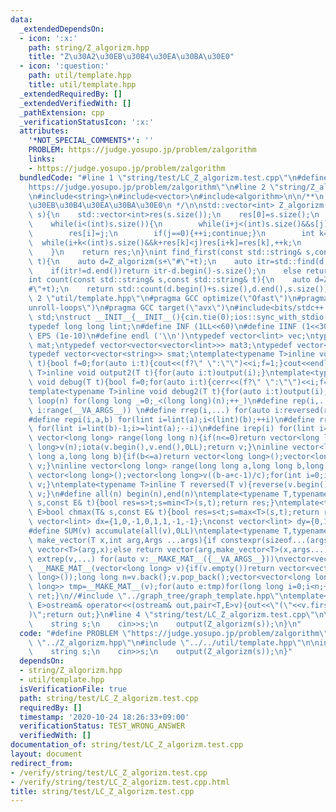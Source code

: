 ```yaml
---
data:
  _extendedDependsOn:
  - icon: ':x:'
    path: string/Z_algorizm.hpp
    title: "Z\u30A2\u30EB\u30B4\u30EA\u30BA\u30E0"
  - icon: ':question:'
    path: util/template.hpp
    title: util/template.hpp
  _extendedRequiredBy: []
  _extendedVerifiedWith: []
  _pathExtension: cpp
  _verificationStatusIcon: ':x:'
  attributes:
    '*NOT_SPECIAL_COMMENTS*': ''
    PROBLEM: https://judge.yosupo.jp/problem/zalgorithm
    links:
    - https://judge.yosupo.jp/problem/zalgorithm
  bundledCode: "#line 1 \"string/test/LC_Z_algorizm.test.cpp\"\n#define PROBLEM \"\
    https://judge.yosupo.jp/problem/zalgorithm\"\n#line 2 \"string/Z_algorizm.hpp\"\
    \n#include<string>\n#include<vector>\n#include<algorithm>\n\n/**\n * @brief Z\u30A2\
    \u30EB\u30B4\u30EA\u30BA\u30E0\n */\n\nstd::vector<int> Z_algorizm(const std::string&\
    \ s){\n    std::vector<int>res(s.size());\n    res[0]=s.size();\n    int i=1,j=0;\n\
    \    while(i<(int)s.size()){\n        while(i+j<(int)s.size()&&s[j]==s[i+j])++j;\n\
    \        res[i]=j;\n        if(j==0){++i;continue;}\n        int k=1;\n      \
    \  while(i+k<(int)s.size()&&k+res[k]<j)res[i+k]=res[k],++k;\n        i+=k;j-=k;\n\
    \    }\n    return res;\n}\nint find_first(const std::string& s,const std::string&\
    \ t){\n    auto d=Z_algorizm(s+\"#\"+t);\n    auto itr=std::find(d.begin()+s.size(),d.end(),s.size());\n\
    \    if(itr!=d.end())return itr-d.begin()-s.size();\n    else return -1;\n}\n\
    int count(const std::string& s,const std::string& t){\n    auto d=Z_algorizm(s+\"\
    #\"+t);\n    return std::count(d.begin()+s.size(),d.end(),s.size());\n}\n#line\
    \ 2 \"util/template.hpp\"\n#pragma GCC optimize(\"Ofast\")\n#pragma GCC optimize(\"\
    unroll-loops\")\n#pragma GCC target(\"avx\")\n#include<bits/stdc++.h>\nusing namespace\
    \ std;\nstruct __INIT__{__INIT__(){cin.tie(0);ios::sync_with_stdio(false);cout<<fixed<<setprecision(15);}}__INIT__;\n\
    typedef long long lint;\n#define INF (1LL<<60)\n#define IINF (1<<30)\n#define\
    \ EPS (1e-10)\n#define endl ('\\n')\ntypedef vector<lint> vec;\ntypedef vector<vector<lint>>\
    \ mat;\ntypedef vector<vector<vector<lint>>> mat3;\ntypedef vector<string> svec;\n\
    typedef vector<vector<string>> smat;\ntemplate<typename T>inline void output(T\
    \ t){bool f=0;for(auto i:t){cout<<(f?\" \":\"\")<<i;f=1;}cout<<endl;}\ntemplate<typename\
    \ T>inline void output2(T t){for(auto i:t)output(i);}\ntemplate<typename T>inline\
    \ void debug(T t){bool f=0;for(auto i:t){cerr<<(f?\" \":\"\")<<i;f=1;}cerr<<endl;}\n\
    template<typename T>inline void debug2(T t){for(auto i:t)output(i);}\n#define\
    \ loop(n) for(long long _=0;_<(long long)(n);++_)\n#define rep(i,...) for(auto\
    \ i:range(__VA_ARGS__)) \n#define rrep(i,...) for(auto i:reversed(range(__VA_ARGS__)))\n\
    #define repi(i,a,b) for(lint i=lint(a);i<(lint)(b);++i)\n#define rrepi(i,a,b)\
    \ for(lint i=lint(b)-1;i>=lint(a);--i)\n#define irep(i) for(lint i=0;;++i)\ninline\
    \ vector<long long> range(long long n){if(n<=0)return vector<long long>();vector<long\
    \ long>v(n);iota(v.begin(),v.end(),0LL);return v;}\ninline vector<long long> range(long\
    \ long a,long long b){if(b<=a)return vector<long long>();vector<long long>v(b-a);iota(v.begin(),v.end(),a);return\
    \ v;}\ninline vector<long long> range(long long a,long long b,long long c){if((b-a+c-1)/c<=0)return\
    \ vector<long long>();vector<long long>v((b-a+c-1)/c);for(int i=0;i<(int)v.size();++i)v[i]=i?v[i-1]+c:a;return\
    \ v;}\ntemplate<typename T>inline T reversed(T v){reverse(v.begin(),v.end());return\
    \ v;}\n#define all(n) begin(n),end(n)\ntemplate<typename T,typename E>bool chmin(T&\
    \ s,const E& t){bool res=s>t;s=min<T>(s,t);return res;}\ntemplate<typename T,typename\
    \ E>bool chmax(T& s,const E& t){bool res=s<t;s=max<T>(s,t);return res;}\nconst\
    \ vector<lint> dx={1,0,-1,0,1,1,-1,-1};\nconst vector<lint> dy={0,1,0,-1,1,-1,1,-1};\n\
    #define SUM(v) accumulate(all(v),0LL)\ntemplate<typename T,typename ...Args>auto\
    \ make_vector(T x,int arg,Args ...args){if constexpr(sizeof...(args)==0)return\
    \ vector<T>(arg,x);else return vector(arg,make_vector<T>(x,args...));}\n#define\
    \ extrep(v,...) for(auto v:__MAKE_MAT__({__VA_ARGS__}))\nvector<vector<long long>>\
    \ __MAKE_MAT__(vector<long long> v){if(v.empty())return vector<vector<long long>>(1,vector<long\
    \ long>());long long n=v.back();v.pop_back();vector<vector<long long>> ret;vector<vector<long\
    \ long>> tmp=__MAKE_MAT__(v);for(auto e:tmp)for(long long i=0;i<n;++i){ret.push_back(e);ret.back().push_back(i);}return\
    \ ret;}\n//#include \"../graph_tree/graph_template.hpp\"\ntemplate<typename T,typename\
    \ E>ostream& operator<<(ostream& out,pair<T,E>v){out<<\"(\"<<v.first<<\",\"<<v.second<<\"\
    )\";return out;}\n#line 4 \"string/test/LC_Z_algorizm.test.cpp\"\n\nint main(){\n\
    \    string s;\n    cin>>s;\n    output(Z_algorizm(s));\n}\n"
  code: "#define PROBLEM \"https://judge.yosupo.jp/problem/zalgorithm\"\n#include\
    \ \"../Z_algorizm.hpp\"\n#include \"../../util/template.hpp\"\n\nint main(){\n\
    \    string s;\n    cin>>s;\n    output(Z_algorizm(s));\n}"
  dependsOn:
  - string/Z_algorizm.hpp
  - util/template.hpp
  isVerificationFile: true
  path: string/test/LC_Z_algorizm.test.cpp
  requiredBy: []
  timestamp: '2020-10-24 18:26:33+09:00'
  verificationStatus: TEST_WRONG_ANSWER
  verifiedWith: []
documentation_of: string/test/LC_Z_algorizm.test.cpp
layout: document
redirect_from:
- /verify/string/test/LC_Z_algorizm.test.cpp
- /verify/string/test/LC_Z_algorizm.test.cpp.html
title: string/test/LC_Z_algorizm.test.cpp
---
```

